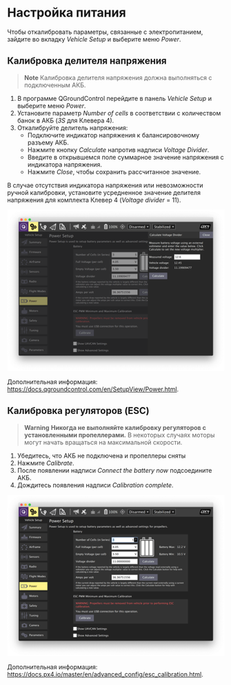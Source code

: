 # Настройка питания

Чтобы откалибровать параметры, связанные с электропитанием, зайдите во вкладку *Vehicle Setup* и выберите меню *Power*.

## Калибровка делителя напряжения

> **Note** Калибровка делителя напряжения должна выполняться с подключенным АКБ.

1. В программе QGroundControl перейдите в панель *Vehicle Setup* и выберите меню *Power*.
2. Установите параметр *Number of cells* в соответствии с количеством банок в АКБ (*3S* для Клевера 4).
3. Откалибруйте делитель напряжения:
   * Подключите индикатор напряжения к балансировочному разъему АКБ.
   * Нажмите кнопку *Calculate* напротив надписи *Voltage Divider*.
   * Введите в открывшемся поле суммарное значение напряжения с индикатора напряжения.
   * Нажмите *Close*, чтобы сохранить рассчитанное значение.

В случае отсутствия индикатора напряжения или невозможности ручной калибровки, установите усредненное значение делителя напряжения для комплекта Клевер 4 (*Voltage divider* = 11).

<img src="../assets/qgc-voltage-divider.png" class="zoom">

Дополнительная информация: https://docs.qgroundcontrol.com/en/SetupView/Power.html.

## Калибровка регуляторов (ESC)

> **Warning** **Никогда не выполняйте калибровку регуляторов с установленными пропеллерами.** В некоторых случаях моторы могут начать вращаться на максимальной скорости.

1. Убедитесь, что АКБ не подключена и пропеллеры сняты
2. Нажмите *Calibrate*.
3. После появлении надписи *Connect the battery now* подсоедините АКБ.
4. Дождитесь появления надписи *Calibration complete*.

<img src="../assets/qgc-power.png" class="zoom">

Дополнительная информация: https://docs.px4.io/master/en/advanced_config/esc_calibration.html.
